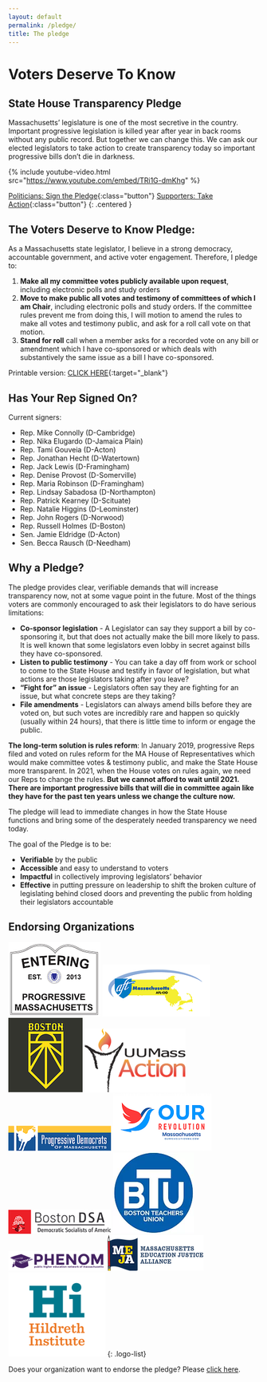 ```yaml
---
layout: default
permalink: /pledge/
title: The pledge
---
```


# Voters Deserve To Know

## State House Transparency Pledge

Massachusetts’ legislature is one of the most secretive in the country.  Important progressive legislation is killed year after year in back rooms without any public record. But together we can change this.  We can ask our elected legislators to take action to create transparency today so important progressive bills don’t die in darkness.

{% include youtube-video.html src="https://www.youtube.com/embed/TRi1G-dmKhg" %}

[Politicians: Sign the Pledge](https://docs.google.com/forms/d/e/1FAIpQLSeM8Plqo4MUaGlb_kSfyYrt8E0u_c1Xda133m4xrMkJiBCRVg/viewform?usp=sf_link){:class="button"}
[Supporters: Take Action](/pledge-supporter){:class="button"}
{: .centered }

## The Voters Deserve to Know Pledge:

As a Massachusetts state legislator, I believe in a strong democracy, accountable government, and active voter engagement. Therefore, I pledge to:

1. **Make all my committee votes publicly available upon request**, including electronic polls and study orders
2. **Move to make public all votes and testimony of committees of which I am Chair**, including electronic polls and study orders. If the committee rules prevent me from doing this, I will motion to amend the rules to make all votes and testimony public, and ask for a roll call vote on that motion.
3. **Stand for roll** call when a member asks for a recorded vote on any bill or amendment which I have co-sponsored or which deals with substantively the same issue as a bill I have co-sponsored.

Printable version: [CLICK HERE](/assets/pledge.pdf){:target="_blank"}

## Has Your Rep Signed On?

Current signers:
- Rep. Mike Connolly (D-Cambridge)
- Rep. Nika Elugardo (D-Jamaica Plain)
- Rep. Tami Gouveia (D-Acton)
- Rep. Jonathan Hecht (D-Watertown)
- Rep. Jack Lewis (D-Framingham)
- Rep. Denise Provost (D-Somerville)
- Rep. Maria Robinson (D-Framingham)
- Rep. Lindsay Sabadosa (D-Northampton)
- Rep. Patrick Kearney (D-Scituate)
- Rep. Natalie Higgins (D-Leominster)
- Rep. John Rogers (D-Norwood)
- Rep. Russell Holmes (D-Boston)
- Sen. Jamie Eldridge (D-Acton)
- Sen. Becca Rausch (D-Needham)

## Why a Pledge?


The pledge provides clear, verifiable demands that will increase transparency now, not at some vague point in the future. Most of the things voters are commonly encouraged to ask their legislators to do have serious limitations:

- **Co-sponsor legislation** - A Legislator can say they support a bill by co-sponsoring it, but that does not actually make the bill more likely to pass. It is well known that some legislators even lobby in secret against bills they have co-sponsored.
- **Listen to public testimony** - You can take a day off from work or school to come to the State House and testify in favor of legislation, but what actions are those legislators taking after you leave?
- **“Fight for” an issue** - Legislators often say they are fighting for an issue, but what concrete steps are they taking?
- **File amendments** - Legislators can always amend bills before they are voted on, but such votes are incredibly rare and happen so quickly (usually within 24 hours), that there is little time to inform or engage the public.

**The long-term solution is rules reform**: In January 2019, progressive Reps filed and voted on rules reform for the MA House of Representatives which would make committee votes & testimony public, and make the State House more transparent. In 2021, when the House votes on rules again, we need our Reps to change the rules. **But we cannot afford to wait until 2021. There are important progressive bills that will die in committee again like they have for the past ten years unless we change the culture now.**

The pledge will lead to immediate changes in how the State House functions and bring some of the desperately needed transparency we need today.

The goal of the Pledge is to be:
- **Verifiable** by the public
- **Accessible** and easy to understand to voters
- **Impactful** in collectively improving legislators’ behavior
- **Effective** in putting pressure on leadership to shift the broken culture of legislating behind closed doors and preventing the public from holding their legislators accountable

## Endorsing Organizations

![Progressive Massachusetts logo](/img/pledge-endorsements/prog-mass.png)
![AFT logo](/img/pledge-endorsements/AFT-MA.png)
![Sunrise Boston logo](/img/pledge-endorsements/Sunrise.png)
![UU MassAction logo](/img/pledge-endorsements/UUMassAction.png)
![Progressive Democrats of Massachusetts logo](/img/pledge-endorsements/PDM.png)
![Our Revolution Massachusetts logo](/img/pledge-endorsements/ORMA.png)
![Boston Democratic Socialists of America logo](/img/pledge-endorsements/DSA.png)
![Boston Teachers Union logo](/img/pledge-endorsements/BTU.png)
![Public higher education network of Massachusetts logo](/img/pledge-endorsements/PHENOM.png)
![Massachusetts education justice alliance logo](/img/pledge-endorsements/MEJA.png)
![Hildreth Institute logo](/img/pledge-endorsements/HI.png)
{: .logo-list}

Does your organization want to endorse the pledge?  Please [click here](https://docs.google.com/forms/d/e/1FAIpQLSclngQNhXPAlUrZHgvy8oH8FPgCOsdrx0N8FIC3YSrCJ4OzBw/viewform?usp=sf_link).

